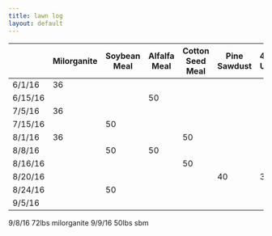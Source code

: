 ```yaml
---
title: lawn log
layout: default
---
```


|         | Milorganite | Soybean Meal | Alfalfa Meal | Cotton Seed Meal | Pine Sawdust | 46% Urea | Ironite | portrairt preemergent |
|---------|-------------|--------------|--------------|------------------|--------------|----------|---------|------------------------|
| 6/1/16  | 36          |              |              |                  |              |          |         ||
| 6/15/16 |             |              | 50           |                  |              |          |         ||
| 7/5/16  | 36          |              |              |                  |              |          |         ||
| 7/15/16 |             | 50           |              |                  |              |          |    10   ||
| 8/1/16  | 36          |              |              | 50               |              |          |         ||
| 8/8/16  |             | 50           | 50           |                  |              |          |    10   ||
| 8/16/16 |             |              |              | 50               |              |          |         ||
| 8/20/16 |             |              |              |                  | 40           | 3.2      |         ||
| 8/24/16 |             | 50           |              |                  |              |          | 10      ||
| 9/5/16   ||||||||x|
9/8/16 72lbs milorganite
9/9/16 50lbs sbm
